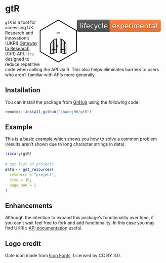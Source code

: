 
<!-- README.md is generated from README.Rmd. Please edit that file -->

# gtR

<!-- badges: start -->

<img src="man/figures/lifecycle-experimental.svg" align = "right" />
<img src='man/figures/logo.png' align="right" height="139" />
<!-- badges: end -->

`gtR` is a tool for accessing UK Research and Innovation’s (UKRI)
[Gateway to Research](https://gtr.ukri.org/) (GtR) API. It is designed
to reduce repetitive code when calling the API via R. This also helps
eliminates barriers to users who aren’t familiar with APIs more
generally.

## Installation

You can install the package from
[GitHub](https://github.com/shanej90/gtR) using the following code:

``` r
remotes::install_github("shanej90/gtR")
```

## Example

This is a basic example which shows you how to solve a common problem
(results aren’t shown due to long character strings in data):

``` r
library(gtR)

# get list of projects
data <- get_resources(
  resource = "project",
  size = 10,
  page_num = 1
)
```

## Enhancements

Although the intention to expand this package’s functionality over time,
if you can’t wait feel free to fork and add functionality. In this case
you may find UKRI’s [API
documentation](https://gtr.ukri.org/resources/GtR-2-API-v1.7.5.pdf)
useful.

## Logo credit

Gate icon made from [Icon Fonts](http://www.onlinewebfonts.com/icon).
Licensed by CC BY 3.0.
